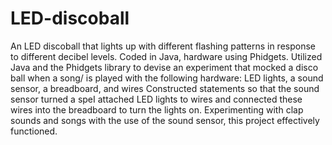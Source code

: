 # LED-discoball
An LED discoball that lights up with different flashing patterns in response to different decibel levels. Coded in Java, hardware using Phidgets.
Utilized Java and the Phidgets library to devise an experiment that mocked a disco ball when a song/ is played with the following hardware: LED lights, a sound sensor, a breadboard, and wires 
Constructed  statements so that the sound sensor turned a speI attached LED lights to wires and connected these wires into the breadboard to turn the lights on. Experimenting with clap sounds and songs with the use of the sound sensor, this project effectively functioned.
